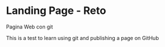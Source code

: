 # Landing Page - Reto
Pagina Web con git

This is a test to learn using git and publishing a page on GitHub
